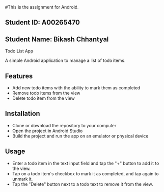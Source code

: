 #This is the assignment for Android.
## Student ID: A00265470
## Student Name: Bikash Chhantyal

Todo List App

A simple Android application to manage a list of todo items.

## Features
* Add new todo items with the ability to mark them as completed
* Remove todo items from the view
* Delete todo item from the view 

## Installation
* Clone or download the repository to your computer
* Open the project in Android Studio
* Build the project and run the app on an emulator or physical device

## Usage
* Enter a todo item in the text input field and tap the "+" button to add it to the view.
* Tap on a todo item's checkbox to mark it as completed, and tap again to unmark it.
* Tap the "Delete" button next to a todo text to remove it from the view.


